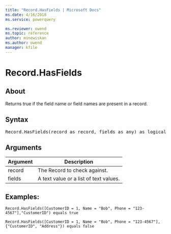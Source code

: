 ```yaml
---
title: "Record.HasFields | Microsoft Docs"
ms.date: 4/16/2018
ms.service: powerquery

ms.reviewer: owend
ms.topic: reference
author: minewiskan
ms.author: owend
manager: kfile
---
```

# Record.HasFields

  
## About  
Returns true if the field name or field names are present in a record.  
  
## Syntax

<pre>
Record.HasFields(record as record, fields as any) as logical  
</pre>
  
## Arguments  
  
|Argument|Description|  
|------------|---------------|  
|record|The Record to check against.|  
|fields|A text value or a list of text values.|  
  
## <a name="__toc360789150"></a>Examples:  
  
```powerquery-m
Record.HasFields([CustomerID = 1, Name = "Bob", Phone = "123-4567"],"CustomerID") equals true  
```  
  
```powerquery-m
Record.HasFields([CustomerID = 1, Name = "Bob", Phone = "123-4567"],{"CustomerID", "Address"}) equals false  
```  
